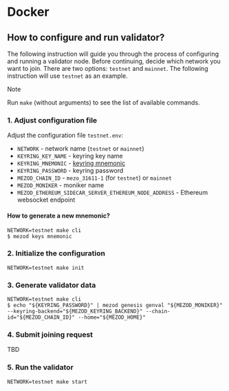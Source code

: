 # Docker

## How to configure and run validator?

The following instruction will guide you through the process of configuring
and running a validator node. Before continuing, decide which network you want
to join. There are two options: `testnet` and `mainnet`. The following
instruction will use `testnet` as an example.

> [!NOTE]
> Run `make` (without arguments) to see the list of available commands.

### 1. Adjust configuration file

Adjust the configuration file `testnet.env`:

- `NETWORK` - network name (`testnet` or `mainnet`)
- `KEYRING_KEY_NAME` - keyring key name
- `KEYRING_MNEMONIC` - [keyring mnemonic](#how-to-generate-a-new-mnemonic)
- `KEYRING_PASSWORD` - keyring password
- `MEZOD_CHAIN_ID` - `mezo_31611-1` (for `testnet`) or `mainnet`
- `MEZOD_MONIKER` - moniker name
- `MEZOD_ETHEREUM_SIDECAR_SERVER_ETHEREUM_NODE_ADDRESS` - Ethereum websocket endpoint

#### How to generate a new mnemonic?

```shell
NETWORK=testnet make cli
$ mezod keys mnemonic
```

### 2. Initialize the configuration

```shell
NETWORK=testnet make init
```

### 3. Generate validator data

```shell
NETWORK=testnet make cli
$ echo "${KEYRING_PASSWORD}" | mezod genesis genval "${MEZOD_MONIKER}" --keyring-backend="${MEZOD_KEYRING_BACKEND}" --chain-id="${MEZOD_CHAIN_ID}" --home="${MEZOD_HOME}"
```

### 4. Submit joining request

TBD

### 5. Run the validator

```shell
NETWORK=testnet make start
```
